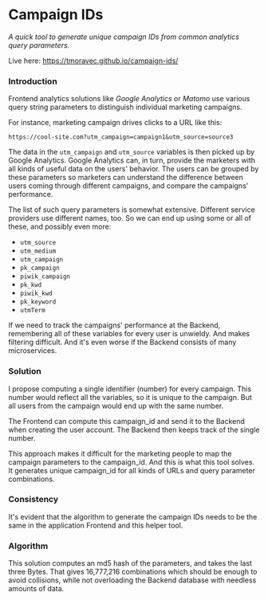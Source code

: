# Campaign IDs

_A quick tool to generate unique campaign IDs from common analytics query parameters._

Live here: https://tmoravec.github.io/campaign-ids/


### Introduction

Frontend analytics solutions like _Google Analytics_ or _Matomo_ use various query string
parameters to distinguish individual marketing campaigns.

For instance, marketing campaign drives clicks to a URL like this:

`https://cool-site.com?utm_campaign=campaign1&utm_source=source3`

The data in the `utm_campaign` and `utm_source` variables is then picked up by Google Analytics.
Google Analytics can, in turn, provide the marketers with all kinds of useful data on the users' behavior. 
The users can be grouped by these parameters so marketers can understand the difference between
users coming through different campaigns, and compare the campaigns' performance.

The list of such query parameters is somewhat extensive. Different service providers use different names, too.
So we can end up using some or all of these, and possibly even more:

* `utm_source`
* `utm_medium`
* `utm_campaign`
* `pk_campaign`
* `piwik_campaign`
* `pk_kwd`
* `piwik_kwd`
* `pk_keyword`
* `utmTerm`

If we need to track the campaigns' performance at the Backend, remembering all
of these variables for every user is unwieldy. And makes filtering difficult.
And it's even worse if the Backend consists of many microservices.

### Solution

I propose computing a single identifier (number) for every campaign. This number would reflect
all the variables, so it is unique to the campaign. But all users from
the campaign would end up with the same number.

The Frontend can compute this campaign_id and send it to the Backend when creating
the user account. The Backend then keeps track of the single number.

This approach makes it difficult for the marketing people to map the campaign
parameters to the campaign_id. And this is what this tool solves. It generates
unique campaign_id for all kinds of URLs and query parameter combinations.

### Consistency

It's evident that the algorithm to generate the campaign IDs needs to be the same
in the application Frontend and this helper tool.

### Algorithm

This solution computes an md5 hash of the parameters, and takes the last three Bytes. 
That gives 16,777,216 combinations which should be enough to avoid collisions, while not
overloading the Backend database with needless amounts of data.
